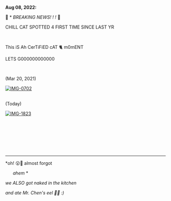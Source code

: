 **Aug 08, 2022:**

🚨 * *BREAKING NEWS! ! !* 🚨

CHILL CAT SPOTTED 4 FIRST TIME 
SINCE LAST YR

&nbsp;

This iS Ah CerTiFiED cAT 🐈‍ m0mENT

LETS G000000000000

&nbsp;

(Mar 20, 2021)

<a href="https://ibb.co/VSVYPKX"><img src="https://i.ibb.co/6PY0fd6/IMG-0702.jpg" alt="IMG-0702" border="0"></a><br /><a target='_blank' href='https://imgbb.com/'></a><br />

(Today)

<a href="https://ibb.co/wwsQWH7"><img src="https://i.ibb.co/4YdSTy2/IMG-1823.jpg" alt="IMG-1823" border="0"></a><br /><a target='_blank' href='https://imgbb.com/'></a><br />

&nbsp;

&nbsp;

&nbsp;

********************
*oh! 😮🫢 almost forgot

&nbsp; &nbsp; &nbsp; *ahem* *

*we ALSO got naked in the kitchen*

*and ate Mr. Chen's eel 🙈🤪 :)* 
